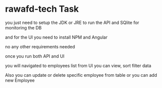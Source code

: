 # rawafd-tech Task

you just need to setup the JDK or JRE to run the API and SQlite for monitoring the DB

and for the UI you need to install NPM and Angular

no any other requirements needed

once you run both API and UI

you will navigated to employees list from UI you can view, sort filter data

Also you can update or delete specific employee from table
or you can add new Employee
